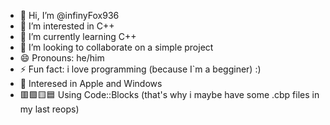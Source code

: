 - 👋 Hi, I’m @infinyFox936
- 👀 I’m interested in C++
- 🌱 I’m currently learning C++
- 💞️ I’m looking to collaborate on a simple project
- 😄 Pronouns: he/him
- ⚡ Fun fact: i love programming (because I`m a begginer) :)
- 🍎 Interesed in Apple and Windows
- 🟥🟩🟨🟦 Using Code::Blocks (that's why i maybe have some .cbp files in my last reops)

<!---
infinyFox936/infinyFox936 is a ✨ special ✨ repository because its `README.md` (this file) appears on your GitHub profile.
You can click the Preview link to take a look at your changes.
--->
